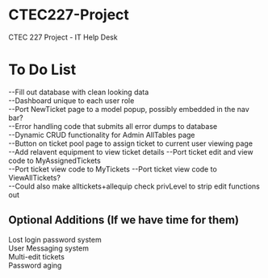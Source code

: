 CTEC227-Project
===============

CTEC 227 Project - IT Help Desk

To Do List
==========
--Fill out database with clean looking data  
--Dashboard unique to each user role  
--Port NewTicket page to a model popup, possibly embedded in the nav bar?  
--Error handling code that submits all error dumps to database  
--Dynamic CRUD functionality for Admin AllTables page  
--Button on ticket pool page to assign ticket to current user viewing page  
--Add relavent equipment to view ticket details
--Port ticket edit and view code to MyAssignedTickets  
--Port ticket view code to MyTickets
--Port ticket view code to ViewAllTickets?  
	--Could also make alltickets+allequip check privLevel to strip edit functions out  
  
Optional Additions (If we have time for them)
---
Lost login password system  
User Messaging system  
Multi-edit tickets  
Password aging  
